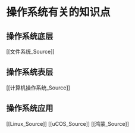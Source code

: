# 操作系统有关的知识点
## 操作系统底层
[[文件系统_Source]]
## 操作系统表层
[[计算机操作系统_Source]]
## 操作系统应用
[[Linux_Source]]
[[uCOS_Source]]
[[鸿蒙_Source]]